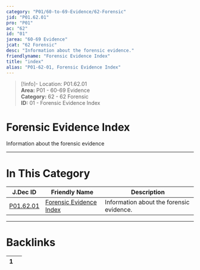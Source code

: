 ```yaml
---  
category: "P01/60-to-69-Evidence/62-Forensic"  
jid: "P01.62.01"  
pro: "P01"  
ac: "62"  
id: "01"  
jarea: "60-69 Evidence"  
jcat: "62 Forensic"  
desc: "Information about the forensic evidence."  
friendlyname: "Forensic Evidence Index"  
title: "index"  
alias: "P01-62-01, Forensic Evidence Index"  
---  
```

>[!info]- Location: P01.62.01  
>**Area:** P01 - 60-69 Evidence  
>**Category:** 62 - 62 Forensic  
>**ID:** 01 - Forensic Evidence Index  
  
# Forensic Evidence Index  
  
Information about the forensic evidence  
   
  
  
---  
# In This Category  
  
| J.Dec ID                                                                 | Friendly Name                                                                          | Description                              |  
| ------------------------------------------------------------------------ | -------------------------------------------------------------------------------------- | ---------------------------------------- |  
| [P01.62.01](index.md) | [Forensic Evidence Index](index.md) | Information about the forensic evidence. |  
  
  
---  
# Backlinks  
<div><table class="dataview table-view-table"><thead class="table-view-thead"><tr class="table-view-tr-header"><th class="table-view-th"><span></span><span class="dataview small-text">1</span></th><th class="table-view-th"><span></span></th></tr></thead><tbody class="table-view-tbody"></tbody></table></div>